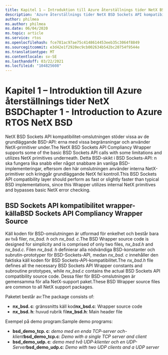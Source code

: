 ```yaml
---
title: Kapitel 1 – Introduktion till Azure återställnings tider NetX BSD
description: 'Azure återställnings tider NetX BSD Sockets API kompatibilitet-omslutningen har stöd för några av de grundläggande BSD-API: erna med vissa begränsningar och använder NetX-primitiver under.'
author: philmea
ms.author: philmea
ms.date: 06/04/2020
ms.topic: article
ms.service: rtos
ms.openlocfilehash: fce781ac97ae75c4148614453eeb35c3064f8849
ms.sourcegitcommit: e3d42e1f2920ec9cb002634b542bc20754f9544e
ms.translationtype: MT
ms.contentlocale: sv-SE
ms.lasthandoff: 03/22/2021
ms.locfileid: "104825608"
---
```

# <a name="chapter-1---introduction-to-azure-rtos-netx-bsd"></a><span data-ttu-id="be09a-103">Kapitel 1 – Introduktion till Azure återställnings tider NetX BSD</span><span class="sxs-lookup"><span data-stu-id="be09a-103">Chapter 1 - Introduction to Azure RTOS NetX BSD</span></span>

<span data-ttu-id="be09a-104">NetX BSD Sockets API kompatibilitet-omslutningen stöder vissa av de grundläggande BSD-API: erna med vissa begränsningar och använder NetX-primitiver under.</span><span class="sxs-lookup"><span data-stu-id="be09a-104">The NetX BSD Sockets API Compliancy Wrapper supports some of the basic BSD Sockets API calls with some limitations and utilizes NetX primitives underneath.</span></span> <span data-ttu-id="be09a-105">Detta BSD-skikt i BSD Sockets-API: n ska fungera lika snabb eller något snabbare än vanliga BSD-implementeringar, eftersom den här omslutningen använder interna NetX-primitiver och kringgår grundläggande NetX fel kontroll.</span><span class="sxs-lookup"><span data-stu-id="be09a-105">This BSD Sockets API compatibility layer should perform as fast or slightly faster than typical BSD implementations, since this Wrapper utilizes internal NetX primitives and bypasses basic NetX error checking.</span></span>

## <a name="bsd-sockets-api-compliancy-wrapper-source"></a><span data-ttu-id="be09a-106">BSD Sockets API kompatibilitet wrapper-källa</span><span class="sxs-lookup"><span data-stu-id="be09a-106">BSD Sockets API Compliancy Wrapper Source</span></span>

<span data-ttu-id="be09a-107">Käll koden för BSD-omslutningen är utformad för enkelhet och består bara av två filer, *nx_bsd. h* och *nx_bsd. c*.</span><span class="sxs-lookup"><span data-stu-id="be09a-107">The BSD Wrapper source code is designed for simplicity and is comprised of only two files, *nx_bsd.h* and *nx_bsd.c*.</span></span> <span data-ttu-id="be09a-108">Filen *nx_bsd. h* definierar alla nödvändiga BSD-konstanter och subrutin-prototyper för BSD-Sockets-API, medan *nx_bsd. c* innehåller den faktiska käll koden för BSD Sockets-API-kompatibilitet.</span><span class="sxs-lookup"><span data-stu-id="be09a-108">The *nx_bsd.h* file defines all the necessary BSD Sockets API Wrapper constants and subroutine prototypes, while *nx_bsd.c* contains the actual BSD Sockets API compatibility source code.</span></span> <span data-ttu-id="be09a-109">Dessa filer för BSD-omslutningen är gemensamma för alla NetX-support paket.</span><span class="sxs-lookup"><span data-stu-id="be09a-109">These BSD Wrapper source files are common to all NetX support packages.</span></span>

<span data-ttu-id="be09a-110">Paketet består av:</span><span class="sxs-lookup"><span data-stu-id="be09a-110">The package consists of:</span></span>

- <span data-ttu-id="be09a-111">**nx_bsd. c**: gränssnitts käll kod</span><span class="sxs-lookup"><span data-stu-id="be09a-111">**nx_bsd.c**: Wrapper source code</span></span>
- <span data-ttu-id="be09a-112">**nx_bsd. h**: huvud rubrik fil</span><span class="sxs-lookup"><span data-stu-id="be09a-112">**nx_bsd.h**: Main header file</span></span>

<span data-ttu-id="be09a-113">Exempel på demo program:</span><span class="sxs-lookup"><span data-stu-id="be09a-113">Sample demo programs:</span></span>

- <span data-ttu-id="be09a-114">**bsd_demo_tcp. c**: *demo med en enda TCP-server och-klient*</span><span class="sxs-lookup"><span data-stu-id="be09a-114">**bsd_demo_tcp.c**: *Demo with a single TCP server and client*</span></span>
- <span data-ttu-id="be09a-115">**bsd_demo_udp. c**: *demo med två UDP-klienter och en UDP-Server*</span><span class="sxs-lookup"><span data-stu-id="be09a-115">**bsd_demo_udp.c**: *Demo with two UDP clients and a UDP server*</span></span>
